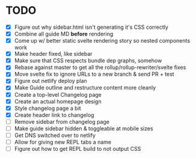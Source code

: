 # TODO

- [x] Figure out why sidebar.html isn't generating it's CSS correctly
- [x] Combine all guide MD **before** rendering
- [x] Come up w/ better static svelte rendering story so nested components work
- [x] Make header fixed, like sidebar
- [x] Make sure that CSS respects bundle dep graphs, somehow
- [x] Rebase against master to get all the rollup/rollup-rewriter/svelte fixes
- [x] Move svelte fix to ignore URLs to a new branch & send PR + test
- [x] Figure out netlify deploy plan
- [x] Make Guide outline and restructure content more cleanly
- [x] Create a top-level Changelog page
- [x] Create an actual homepage design
- [x] Style changelog page a bit
- [x] Create header link to changelog
- [ ] Remove sidebar from changelog page
- [ ] Make guide sidebar hidden & toggleable at mobile sizes
- [ ] Get DNS switched over to netlify
- [ ] Allow for giving new REPL tabs a name
- [ ] Figure out how to get REPL build to not output CSS
